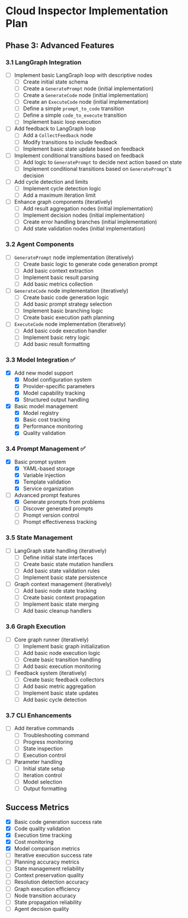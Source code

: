 # Cloud Inspector Implementation Plan

## Phase 3: Advanced Features

### 3.1 LangGraph Integration

- [ ] Implement basic LangGraph loop with descriptive nodes
  - [ ] Create initial state schema
  - [ ] Create a `GeneratePrompt` node (initial implementation)
  - [ ] Create a `GenerateCode` node (initial implementation)
  - [ ] Create an `ExecuteCode` node (initial implementation)
  - [ ] Define a simple `prompt_to_code` transition
  - [ ] Define a simple `code_to_execute` transition
  - [ ] Implement basic loop execution
- [ ] Add feedback to LangGraph loop
  - [ ] Add a `CollectFeedback` node
  - [ ] Modify transitions to include feedback
  - [ ] Implement basic state update based on feedback
- [ ] Implement conditional transitions based on feedback
  - [ ] Add logic to `GeneratePrompt` to decide next action based on state
  - [ ] Implement conditional transitions based on `GeneratePrompt`'s decision
- [ ] Add cycle detection and limits
  - [ ] Implement cycle detection logic
  - [ ] Add a maximum iteration limit
- [ ] Enhance graph components (iteratively)
  - [ ] Add result aggregation nodes (initial implementation)
  - [ ] Implement decision nodes (initial implementation)
  - [ ] Create error handling branches (initial implementation)
  - [ ] Add state validation nodes (initial implementation)

### 3.2 Agent Components

- [ ] `GeneratePrompt` node implementation (iteratively)
  - [ ] Create basic logic to generate code generation prompt
  - [ ] Add basic context extraction
  - [ ] Implement basic result parsing
  - [ ] Add basic metrics collection
- [ ] `GenerateCode` node implementation (iteratively)
  - [ ] Create basic code generation logic
  - [ ] Add basic prompt strategy selection
  - [ ] Implement basic branching logic
  - [ ] Create basic execution path planning
- [ ] `ExecuteCode` node implementation (iteratively)
  - [ ] Add basic code execution handler
  - [ ] Implement basic retry logic
  - [ ] Add basic result formatting

### 3.3 Model Integration ✅

- [x] Add new model support
  - [x] Model configuration system
  - [x] Provider-specific parameters
  - [x] Model capability tracking
  - [x] Structured output handling
- [x] Basic model management
  - [x] Model registry
  - [x] Basic cost tracking
  - [x] Performance monitoring
  - [x] Quality validation

### 3.4 Prompt Management ✅

- [x] Basic prompt system
  - [x] YAML-based storage
  - [x] Variable injection
  - [x] Template validation
  - [x] Service organization
- [ ] Advanced prompt features
  - [x] Generate prompts from problems
  - [ ] Discover generated prompts
  - [ ] Prompt version control
  - [ ] Prompt effectiveness tracking

### 3.5 State Management

- [ ] LangGraph state handling (iteratively)
  - [ ] Define initial state interfaces
  - [ ] Create basic state mutation handlers
  - [ ] Add basic state validation rules
  - [ ] Implement basic state persistence
- [ ] Graph context management (iteratively)
  - [ ] Add basic node state tracking
  - [ ] Create basic context propagation
  - [ ] Implement basic state merging
  - [ ] Add basic cleanup handlers

### 3.6 Graph Execution

- [ ] Core graph runner (iteratively)
  - [ ] Implement basic graph initialization
  - [ ] Add basic node execution logic
  - [ ] Create basic transition handling
  - [ ] Add basic execution monitoring
- [ ] Feedback system (iteratively)
  - [ ] Create basic feedback collectors
  - [ ] Add basic metric aggregation
  - [ ] Implement basic state updates
  - [ ] Add basic cycle detection

### 3.7 CLI Enhancements

- [ ] Add iterative commands
  - [ ] Troubleshooting command
  - [ ] Progress monitoring
  - [ ] State inspection
  - [ ] Execution control
- [ ] Parameter handling
  - [ ] Initial state setup
  - [ ] Iteration control
  - [ ] Model selection
  - [ ] Output formatting

## Success Metrics

- [x] Basic code generation success rate
- [x] Code quality validation
- [x] Execution time tracking
- [x] Cost monitoring
- [x] Model comparison metrics
- [ ] Iterative execution success rate
- [ ] Planning accuracy metrics
- [ ] State management reliability
- [ ] Context preservation quality
- [ ] Resolution detection accuracy
- [ ] Graph execution efficiency
- [ ] Node transition accuracy
- [ ] State propagation reliability
- [ ] Agent decision quality
